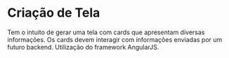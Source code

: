 # Criação de Tela

Tem o intuito de gerar uma tela com cards que apresentam diversas informações. Os cards devem interagir com informações enviadas por um futuro backend.
Utilização do framework AngularJS.
